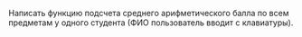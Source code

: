 Написать функцию подсчета среднего арифметического балла по всем предметам у одного студента (ФИО пользователь вводит с клавиатуры).